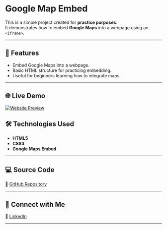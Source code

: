 # Google Map Embed

This is a simple project created for **practice purposes**.  
It demonstrates how to embed **Google Maps** into a webpage using an `<iframe>`.

---

## 🚀 Features
- Embed Google Maps into a webpage.
- Basic HTML structure for practicing embedding.
- Useful for beginners learning how to integrate maps.

---
## 🌐 Live Demo
[![Website Preview](assets/images/scrollify.png)](https://nufail-01.github.io/Scrollify/)
## 🛠️ Technologies Used
- **HTML5**
- **CSS3**
- **Google Maps Embed**

---

## 💻 Source Code

🔗 [GitHub Repository](https://github.com/nufail-01/embed-google-map.git)

---

## 🤝 Connect with Me

🔗 [LinkedIn](https://www.linkedin.com/in/nufailshaikh/) 

---
